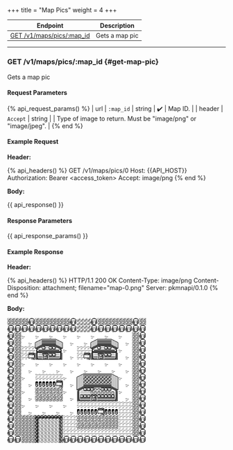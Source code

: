 +++
title = "Map Pics"
weight = 4
+++

| Endpoint                                  | Description    |
|-------------------------------------------|----------------|
| [GET /v1/maps/pics/:map_id](#get-map-pic) | Gets a map pic |

---

### GET /v1/maps/pics/:map_id {#get-map-pic}

Gets a map pic

#### Request Parameters

{% api_request_params() %}
| url    | `:map_id` | string | ✔️ | Map ID.                                                       |
| header | `Accept`  | string |   | Type of image to return. Must be "image/png" or "image/jpeg". |
{% end %}

#### Example Request

**Header:**

{% api_headers() %}
GET /v1/maps/pics/0
Host: {{API_HOST}}
Authorization: Bearer <access_token>
Accept: image/png
{% end %}

**Body:**

{{ api_response() }}

#### Response Parameters

{{ api_response_params() }}

#### Example Response

**Header:**

{% api_headers() %}
HTTP/1.1 200 OK
Content-Type: image/png
Content-Disposition: attachment; filename="map-0.png"
Server: pkmnapi/0.1.0
{% end %}

**Body:**

![map-0.png](/img/response/map-0.png)
